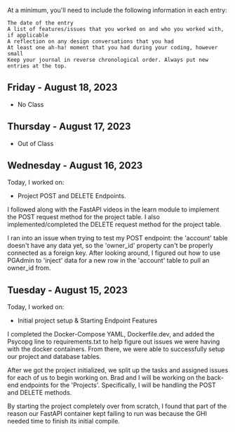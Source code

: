 At a minimum, you'll need to include the following information in each entry:

    The date of the entry
    A list of features/issues that you worked on and who you worked with, if applicable
    A reflection on any design conversations that you had
    At least one ah-ha! moment that you had during your coding, however small
    Keep your journal in reverse chronological order. Always put new entries at the top.

## Friday - August 18, 2023

* No Class

## Thursday - August 17, 2023

* Out of Class

## Wednesday - August 16, 2023

Today, I worked on:

* Project POST and DELETE Endpoints.

I followed along with the FastAPI videos in the learn module to implement the POST request method for the project table. I also implemented/completed the DELETE request method for the project table.

I ran into an issue when trying to test my POST endpoint: the 'account' table doesn't have any data yet, so the 'owner_id' property can't be properly connected as a foreign key. After looking around, I figured out how to use PGAdmin to 'inject' data for a new row in the 'account' table to pull an owner_id from.

## Tuesday - August 15, 2023

Today, I worked on:

* Initial project setup & Starting Endpoint Features

I completed the Docker-Compose YAML, Dockerfile.dev, and added the Psycopg line to requirements.txt to help figure out issues we were having with the docker containers. From there, we were able to successfully setup our project and database tables.

After we got the project initialized, we split up the tasks and assigned issues for each of us to begin working on. Brad and I will be working on the back-end endpoints for the 'Projects'. Specifically, I will be handling the POST and DELETE methods.

By starting the project completely over from scratch, I found that part of the reason our FastAPI container kept failing to run was because the GHI needed time to finish its initial compile.
